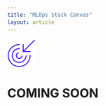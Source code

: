 ```yaml
---
title: "MLOps Stack Canvas"
layout: article
---
```

<img class="article__icon" src="/assets/icons/Icon__Principles.svg" alt="Icon">

# COMING SOON